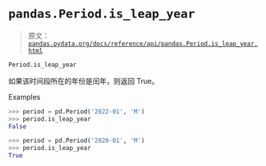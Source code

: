 # `pandas.Period.is_leap_year`

> 原文：[`pandas.pydata.org/docs/reference/api/pandas.Period.is_leap_year.html`](https://pandas.pydata.org/docs/reference/api/pandas.Period.is_leap_year.html)

```py
Period.is_leap_year
```

如果该时间段所在的年份是闰年，则返回 True。

Examples

```py
>>> period = pd.Period('2022-01', 'M')
>>> period.is_leap_year
False 
```

```py
>>> period = pd.Period('2020-01', 'M')
>>> period.is_leap_year
True 
```

